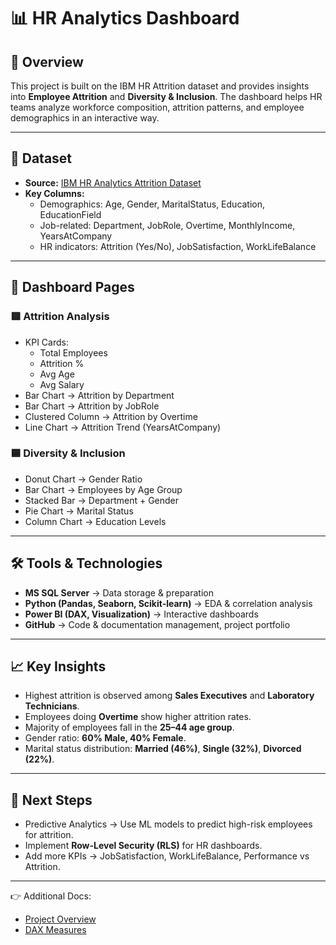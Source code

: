 
# 📊 HR Analytics Dashboard  

## 📘 Overview  
This project is built on the IBM HR Attrition dataset and provides insights into **Employee Attrition** and **Diversity & Inclusion**. The dashboard helps HR teams analyze workforce composition, attrition patterns, and employee demographics in an interactive way.  

---

## 📂 Dataset  
- **Source:** [IBM HR Analytics Attrition Dataset](https://www.kaggle.com/datasets/pavansubhasht/ibm-hr-analytics-attrition-dataset)  
- **Key Columns:**  
  - Demographics: Age, Gender, MaritalStatus, Education, EducationField  
  - Job-related: Department, JobRole, Overtime, MonthlyIncome, YearsAtCompany  
  - HR indicators: Attrition (Yes/No), JobSatisfaction, WorkLifeBalance  

---

## 📑 Dashboard Pages  

### 🟥 Attrition Analysis  
- KPI Cards:  
  - Total Employees  
  - Attrition %  
  - Avg Age  
  - Avg Salary  
- Bar Chart → Attrition by Department  
- Bar Chart → Attrition by JobRole  
- Clustered Column → Attrition by Overtime  
- Line Chart → Attrition Trend (YearsAtCompany)  

### 🟦 Diversity & Inclusion  
- Donut Chart → Gender Ratio  
- Bar Chart → Employees by Age Group  
- Stacked Bar → Department + Gender  
- Pie Chart → Marital Status  
- Column Chart → Education Levels  

---

## 🛠 Tools & Technologies  
- **MS SQL Server** → Data storage & preparation  
- **Python (Pandas, Seaborn, Scikit-learn)** → EDA & correlation analysis  
- **Power BI (DAX, Visualization)** → Interactive dashboards  
- **GitHub** → Code & documentation management, project portfolio  

---

## 📈 Key Insights  
- Highest attrition is observed among **Sales Executives** and **Laboratory Technicians**.  
- Employees doing **Overtime** show higher attrition rates.  
- Majority of employees fall in the **25–44 age group**.  
- Gender ratio: **60% Male, 40% Female**.  
- Marital status distribution: **Married (46%)**, **Single (32%)**, **Divorced (22%)**.  

---

## 🚀 Next Steps  
- Predictive Analytics → Use ML models to predict high-risk employees for attrition.  
- Implement **Row-Level Security (RLS)** for HR dashboards.  
- Add more KPIs → JobSatisfaction, WorkLifeBalance, Performance vs Attrition.  

---

👉 Additional Docs:  
- [Project Overview](./docs/project_overview.md)  
- [DAX Measures](./docs/dax_measures.md)  
